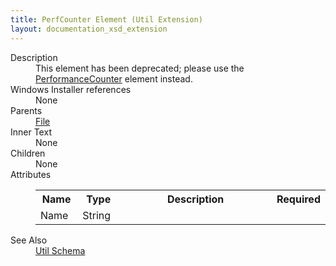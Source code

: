 ```yaml
---
title: PerfCounter Element (Util Extension)
layout: documentation_xsd_extension
---
```

<dl>
  <dt>Description</dt>
  <dd>This element has been deprecated; please use the <a href="../util/performancecounter" class="extension">PerformanceCounter</a> element instead.</dd>
  <dt>Windows Installer references</dt>
  <dd>None</dd>
  <dt>Parents</dt>
  <dd>
    <a href="../file/">File</a>
  </dd>
  <dt>Inner Text</dt>
  <dd>None</dd>
  <dt>Children</dt>
  <dd>None</dd>
  <dt>Attributes</dt>
  <dd>
    <table cellspacing="0" cellpadding="0" class="schema">
      <tr>
        <th width="15%">Name</th>
        <th width="15%">Type</th>
        <th width="65%">Description</th>
        <th width="15%">Required</th>
      </tr>
      <tr>
        <td>Name</td>
        <td>String</td>
        <td>&nbsp;</td>
        <td>&nbsp;</td>
      </tr>
    </table>
  </dd>
  <dt>See Also</dt>
  <dd>
    <a href="../util">Util Schema</a>
  </dd>
</dl>
